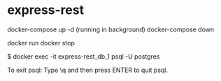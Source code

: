 # express-rest

docker-compose up -d (running in background)
docker-compose down

docker run
docker stop

$ docker exec -it express-rest_db_1 psql -U postgres

To exit psql:
Type \q and then press ENTER to quit psql.
